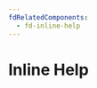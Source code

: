 ```yaml
---
fdRelatedComponents:
  - fd-inline-help
---
```


# Inline Help

<d-example name="default">
</d-example>
